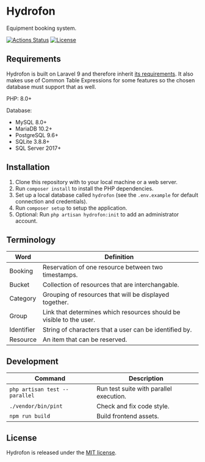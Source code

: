 # Hydrofon

Equipment booking system.

[![Actions Status](https://github.com/mikaeljorhult/hydrofon/workflows/CI/badge.svg)](https://github.com/mikaeljorhult/hydrofon/actions)
[![License](https://img.shields.io/badge/license-MIT-428f7e.svg)](http://mikaeljorhult.mit-license.org)

## Requirements
Hydrofon is built on Laravel 9 and therefore inherit [its requirements](https://laravel.com/docs/9.x/deployment#server-requirements). It also
makes use of Common Table Expressions for some features so the chosen database must support that as well. 

PHP: 8.0+

Database:
- MySQL 8.0+
- MariaDB 10.2+
- PostgreSQL 9.6+
- SQLite 3.8.8+
- SQL Server 2017+

## Installation
1. Clone this repository with to your local machine or a web server.
2. Run `composer install` to install the PHP dependencies.
3. Set up a local database called `hydrofon` (see the `.env.example` for default connection and credentials).
4. Run `composer setup` to setup the application.
5. Optional: Run `php artisan hydrofon:init` to add an administrator account.

## Terminology

| Word       | Definition                                                          |
|------------|---------------------------------------------------------------------|
| Booking    | Reservation of one resource between two timestamps.                 |
| Bucket     | Collection of resources that are interchangable.                    |
| Category   | Grouping of resources that will be displayed together.              |
| Group      | Link that determines which resources should be visible to the user. |
| Identifier | String of characters that a user can be identified by.              |
| Resource   | An item that can be reserved.                                       |

## Development
| Command                       | Description                                                         |
|-------------------------------|---------------------------------------------------------------------|
| `php artisan test --parallel` | Run test suite with parallel execution.                             |
| `./vendor/bin/pint`           | Check and fix code style.                                           |
| `npm run build`               | Build frontend assets.                                              |

## License
Hydrofon is released under the [MIT license](http://mikaeljorhult.mit-license.org).
